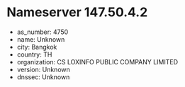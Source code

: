 # Nameserver 147.50.4.2

* as_number: 4750
* name: Unknown
* city: Bangkok
* country: TH
* organization: CS LOXINFO PUBLIC COMPANY LIMITED
* version: Unknown
* dnssec: Unknown

